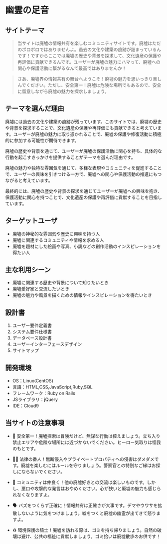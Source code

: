 # 幽霊の足音

## サイトテーマ
> 当サイトは廃墟の情報共有を楽しむコミュニティサイトです。廃墟はただのボロボロではありませんよ。過去の文化や建築の痕跡が詰まっているんです！ですからここでは廃墟の歴史や背景を探求して、文化遺産の保護や再評価に貢献できるんです。ユーザーが廃墟の魅力にハマって、廃墟への関心や保護活動に繋がるなんて最高ではありませんか！

> さあ、廃墟界の情報共有の舞台へようこそ！廃墟の魅力を思いっきり楽しんでください。ただし、安全第一！廃墟は危険な場所でもあるので、安全に留意しながら廃墟の魅力を探求しましょう。

## テーマを選んだ理由
廃墟には過去の文化や建築の痕跡が残っています。このサイトでは、廃墟の歴史や背景を探求することで、文化遺産の保護や再評価にも貢献できると考えています。ユーザーが廃墟の魅力に取り憑かれることで、廃墟の保護や修復活動に積極的に参加する可能性が期待できます。

廃墟の歴史や背景を通じて、ユーザーが廃墟の保護活動に関心を持ち、具体的な行動を起こすきっかけを提供することがテーマを選んだ理由です。

廃墟の魅力や独特な雰囲気を通じて、多様な表現やコミュニティを促進することで、ユーザーの興味を引きつける一方で、廃墟への関心や保護活動の推進にもつながると考えています。

最終的には、廃墟の歴史や背景の探求を通じてユーザーが廃墟への興味を抱き、保護活動に関心を持つことで、文化遺産の保護や再評価に貢献することを目指しています。

## ターゲットユーザ

-   廃墟の神秘的な雰囲気や歴史に興味を持つ人
-   廃墟に関連するコミュニティや情報を求める人
-   廃墟を題材にした絵画や写真、小説などの創作活動のインスピレーションを得たい人

## 主な利用シーン

-   廃墟に関連する歴史や背景について知りたいとき
-   廃墟愛好家と交流したいとき
-   廃墟の魅力や風景を描くための情報やインスピレーションを得たいとき


## 設計書

1.  ユーザー要件定義書
2.  システム要件仕様書
3.  データベース設計書
4.  ユーザーインターフェースデザイン
5.  サイトマップ

## 開発環境

-   OS：Linux(CentOS)
-   言語：HTML,CSS,JavaScript,Ruby,SQL
-   フレームワーク：Ruby on Rails
-   JSライブラリ：jQuery
-   IDE：Cloud9

## 当サイトの注意事項

-   🚧 安全第一！廃墟探索は冒険だけど、無謀な行動は控えましょう。立ち入り禁止エリアや危険な場所には近づかないでください。ヒーロー気取りは怪我のもとです。

-   🕵️‍♂️ 法律の番人！無断侵入やプライベートプロパティへの侵害はダメダメです。廃墟を楽しむにはルールを守りましょう。警察官との特別なご縁はお探しにならないでください。
-  💬 コミュニティは仲良く！他の廃墟好きとの交流は楽しいものです。しかし、悪口や攻撃的な発言はおやめください。心が狭いと廃墟の魅力も感じられなくなりますよ。
-   🗣 バズをつくらず正確に！情報共有は正確さが大事です。デマやウワサを拡散しないように気をつけましょう。嘘をつくと廃墟の幽霊が出てきて怒りますよ。
-   ♻️ 環境保護の騎士！廃墟を訪れる際は、ゴミを持ち帰りましょう。自然の破壊は避け、公共の福祉に貢献しましょう。ゴミ拾いは廃墟散歩のお供です！

<!--アプリケーションの下部に記載されている内容が「引用」になっています。引用は他の文章から引いて記載する方法ですので記載方法を修正してください。というご指摘の意図を組めませんでした。-->
<!--一体どういう意味でしょうか？この注意事項はオリジナルのものです。”当サイトの”と付け加えさせていただきましたが、ご意向に添えていないかもしれません。-->